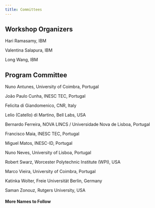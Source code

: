 ```yaml
---
title: Committees
---
```


## Workshop Organizers

Hari Ramasamy, IBM

Valentina Salapura, IBM

Long Wang, IBM


## Program Committee

Nuno Antunes, University of Coimbra, Portugal

João Paulo Cunha, INESC TEC, Portugal

Felicita di Giandomenico, CNR, Italy

Lelio (Catello) di Martino, Bell Labs, USA

Bernardo Ferreira, NOVA LINCS / Universidade Nova de Lisboa, Portugal

Francisco Maia, INESC TEC, Portugal

Miguel Matos, INESC-ID, Portugal

Nuno Neves, University of Lisboa, Portugal

Robert Swarz, Worcester Polytechnic Institute (WPI), USA

Marco Vieira, University of Coimbra, Portugal

Katinka Wolter, Freie Universität Berlin, Germany

Saman Zonouz, Rutgers University, USA


#### More Names to Follow

